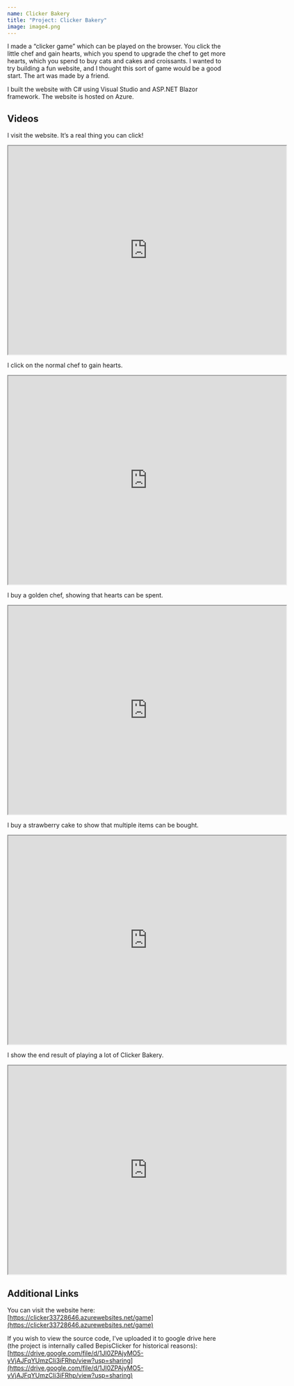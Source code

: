 ```yaml
---
name: Clicker Bakery
title: "Project: Clicker Bakery"
image: image4.png
---
```


I made a “clicker game” which can be played on the browser. You click the little chef and gain hearts, which you spend to upgrade the chef to get more hearts, which you spend to buy cats and cakes and croissants. I wanted to try building a fun website, and I thought this sort of game would be a good start. The art was made by a friend.

I built the website with C# using Visual Studio and ASP.NET Blazor framework. The website is hosted on Azure.

## Videos

I visit the website. It’s a real thing you can click!

<iframe src="https://drive.google.com/file/d/1pt2Nvhdmoks4X3ZRYESCUbK8nsWi1lC_/preview" width="640" height="480"></iframe>

I click on the normal chef to gain hearts.

<iframe src="https://drive.google.com/file/d/1vB3BWRmEQ4QhD9u7Mn3AZdhWCXBIhkAs/preview" width="640" height="480"></iframe>

I buy a golden chef, showing that hearts can be spent.

<iframe src="https://drive.google.com/file/d/1hZOmTvfiq9aeCwegIrBJgjRrDUDvWN1x/preview" width="640" height="480"></iframe>

I buy a strawberry cake to show that multiple items can be bought.

<iframe src="https://drive.google.com/file/d/1lFI8_qOYgzb9_n8Hxc2uvCdS3VqLxYF_/preview" width="640" height="480"></iframe>

I show the end result of playing a lot of Clicker Bakery.

<iframe src="https://drive.google.com/file/d/1zcFcriq52Fa1M9qugZxZEOa0ls4QTMS6/preview" width="640" height="480"></iframe>

## Additional Links

You can visit the website here: [https://clicker33728646.azurewebsites.net/game](https://clicker33728646.azurewebsites.net/game)

If you wish to view the source code, I’ve uploaded it to google drive here (the project is internally called BepisClicker for historical reasons): [https://drive.google.com/file/d/1Jl0ZPAjyMO5-yVjAJFqYUmzCIi3iFRhp/view?usp=sharing](https://drive.google.com/file/d/1Jl0ZPAjyMO5-yVjAJFqYUmzCIi3iFRhp/view?usp=sharing)
